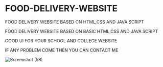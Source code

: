 # FOOD-DELIVERY-WEBSITE
FOOD DELIVERY WEBSITE BASED ON HTML,CSS AND JAVA SCRIPT

FOOD DELIVERY WEBSITE BASED ON BASIC HTML,CSS AND JAVA SCRIPT

GOOD UI FOR YOUR SCHOOL AND COLLEGE WEBSITE

IF ANY PROBLEM COME THEN YOU CAN CONTACT ME 

![Screenshot (58)](https://user-images.githubusercontent.com/115938773/205715378-fe2ec81b-91ab-4a67-b313-caf2954dc4f7.png)
